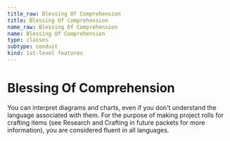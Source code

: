 ```yaml
---
title_raw: Blessing Of Comprehension
title: Blessing Of Comprehension
name_raw: Blessing Of Comprehension
name: Blessing Of Comprehension
type: classes
subtype: conduit
kind: 1st-level features
---
```


# Blessing Of Comprehension

You can interpret diagrams and charts, even if you don't understand the language associated with them. For the purpose of making project rolls for crafting items (see Research and Crafting in future packets for more information), you are considered fluent in all languages.
